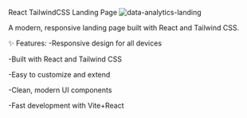 React TailwindCSS Landing Page
![data-analytics-landing](https://github.com/user-attachments/assets/e70808ee-b667-41f3-b299-78ac50c2bf3e)

A modern, responsive landing page built with React and Tailwind CSS.

✨ Features:
-Responsive design for all devices

-Built with React and Tailwind CSS

-Easy to customize and extend

-Clean, modern UI components

-Fast development with Vite+React
